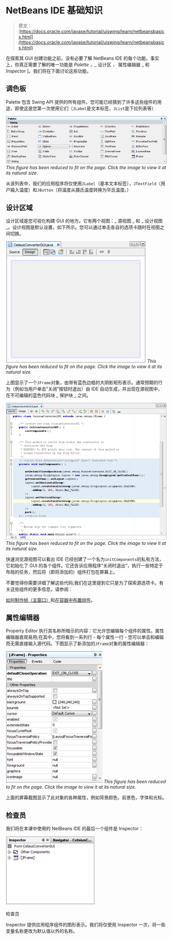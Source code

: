 # NetBeans IDE 基础知识

> 原文： [https://docs.oracle.com/javase/tutorial/uiswing/learn/netbeansbasics.html](https://docs.oracle.com/javase/tutorial/uiswing/learn/netbeansbasics.html)

在探索其 GUI 创建功能之前，没有必要了解 NetBeans IDE 的每个功能。事实上，你真正需要了解的唯一功能是 _Palette_ ，_ 设计区 _，_ 属性编辑器 _ 和 _Inspector_ ]。我们将在下面讨论这些功能。

## 调色板

Palette 包含 Swing API 提供的所有组件。您可能已经猜到了许多这些组件的用途，即使这是您第一次使用它们（`JLabel`是文本标签，`JList`是下拉列表等）

[![screen shot from NetBeans](img/52806b3fc637906e64f915b2216f35d1.jpg)](https://docs.oracle.com/javase/tutorial/figures/uiswing/learn/nb-swing-9.png)
_This figure has been reduced to fit on the page.
Click the image to view it at its natural size._

从该列表中，我们的应用程序将仅使用`JLabel`（基本文本标签），`JTextField`（用户输入温度）和`JButton`（将温度从摄氏温度转换为华氏温度。）

## 设计区域

设计区域是您可视化构建 GUI 的地方。它有两个视图：_ 源视图 _ 和 _ 设计视图 _。设计视图是默认设置，如下所示。您可以通过单击各自的选项卡随时在视图之间切换。

[![screen shot from NetBeans](img/92bf9eeae8036e5f16697614bc9f8a3f.jpg)](https://docs.oracle.com/javase/tutorial/figures/uiswing/learn/nb-swing-10.png)
_This figure has been reduced to fit on the page.
Click the image to view it at its natural size._

上图显示了一个`JFrame`对象，由带有蓝色边框的大阴影矩形表示。通常预期的行为（例如当用户单击“关闭”按钮时退出）由 IDE 自动生成，并出现在源视图中，在不可编辑的蓝色代码块 _ 保护块 _ 之间。

[![Screen shot from NetBeans](img/8e7c20e48517f76e3b4d1ccae49e27a7.jpg)](https://docs.oracle.com/javase/tutorial/figures/uiswing/learn/nb-swing-11.png)
_This figure has been reduced to fit on the page.
Click the image to view it at its natural size._

快速浏览源视图可以看出 IDE 已经创建了一个名为`initComponents`的私有方法，它初始化了 GUI 的各个组件。它还告诉应用程序“关闭时退出”，执行一些特定于布局的任务，然后将（即将添加的）组件打包在屏幕上。

不要觉得你需要详细了解这些代码;我们在这里提到它只是为了探索源选项卡。有关这些组件的更多信息，请参阅：

[如何制作帧（主窗口）](../components/frame.html)和[在容器中布置组件](../layout/index.html)。

## 属性编辑器

Property Editor 执行其名称所暗示的内容：它允许您编辑每个组件的属性。属性编辑器直观易用;在其中，您将看到一系列行 - 每个属性一行 - 您可以单击和编辑而无需直接输入源代码。下图显示了新添加的`JFrame`对象的属性编辑器：

[![screen shot from NetBeans](img/854ac231be9e9a92229ab00d9ef4aecf.jpg)](https://docs.oracle.com/javase/tutorial/figures/uiswing/learn/nb-swing-11a.png)
_This figure has been reduced to fit on the page.
Click the image to view it at its natural size._

上面的屏幕截图显示了此对象的各种属性，例如背景颜色，前景色，字体和光标。

## 检查员

我们将在本课中使用的 NetBeans IDE 的最后一个组件是 Inspector：

![The Inspector](img/8f16beb8703edd4f4bf62ef1a040d952.jpg)

检查员



Inspector 提供应用程序组件的图形表示。我们将仅使用 Inspector 一次，将一些变量名称更改为默认值以外的名称。